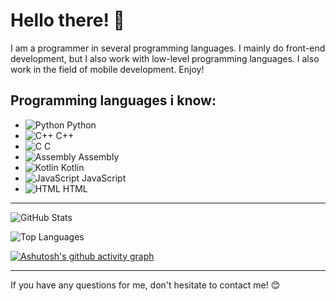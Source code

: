 # Hello there! 👋

I am a programmer in several programming languages. I mainly do front-end development, but I also work with low-level programming languages. I also work in the field of mobile development.
Enjoy!

## Programming languages ​​i know:

- ![Python](https://img.icons8.com/color/48/000000/python--v1.png) Python
- ![C++](https://img.icons8.com/color/48/000000/c-plus-plus-logo.png) C++
- ![C](https://img.icons8.com/color/48/000000/c-programming.png) C
- ![Assembly](https://img.icons8.com/?size=50&id=gVK745a4Vaur&format=png&color=000000) Assembly
- ![Kotlin](https://img.icons8.com/?size=50&id=ZoxjA0jZDdFZ&format=png&color=000000) Kotlin
- ![JavaScript](https://img.icons8.com/color/48/000000/javascript--v1.png) JavaScript
- ![HTML](https://img.icons8.com/color/48/000000/html-5.png) HTML

---

![GitHub Stats](https://github-readme-stats.vercel.app/api?username=PRoX2011&show_icons=true&theme=dark)

![Top Languages](https://github-readme-stats.vercel.app/api/top-langs/?username=PRoX2011&layout=compact&theme=dark)

[![Ashutosh's github activity graph](https://github-readme-activity-graph.vercel.app/graph?username=PRoX2011&theme=tokyo-night)](https://github.com/ashutosh00710/github-readme-activity-graph)

---

If you have any questions for me, don't hesitate to contact me! 😊
